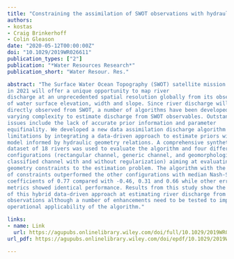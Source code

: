 ```yaml
---
title: "Constraining the assimilation of SWOT observations with hydraulic geometry relations"
authors:
- kostas
- Craig Brinkerhoff
- Colin Gleason
date: "2020-05-12T00:00:00Z"
doi: "10.1029/2019WR026611"
publication_types: ["2"]
publication: "*Water Resources Research*"
publication_short: "Water Resour. Res."

abstract: "The Surface Water Ocean Topography (SWOT) satellite mission expected to launch
in 2021 will offer a unique opportunity to map river
discharge at an unprecedented spatial resolution globally from its observations
of water surface elevation, width and slope. Since river discharge will not be
directly observed from SWOT, a number of algorithms have been developed with
varying complexity to estimate discharge from SWOT observables. Outstanding
issues include the lack of accurate prior information and parameter
equifinality. We developed a new data assimilation discharge algorithm that aimed to overcome these
limitations by integrating a data-driven approach to estimate priors with a
model informed by hydraulic geometry relations. A comprehensive synthetic
dataset of 18 rivers was used to evaluate the algorithm and four different
configurations (rectangular channel, generic channel, and geomorphologically
classified channel with and without regularization) aiming at evaluating the impact of progressively adding hydraulic
geometry constraints to the estimation problem. The algorithm with the full set
of constraints outperformed the other configurations with median Nash-Sutcliffe
coefficients of 0.77 compared with -0.46, 0.31 and 0.66 while other error
metrics showed identical performance. Results from this study show the promise
of this hybrid data-driven approach at estimating river discharge from SWOT
observations although a number of enhancements need to be tested to improve the
operational applicability of the algorithm."

links:
- name: Link
  url: https://agupubs.onlinelibrary.wiley.com/doi/full/10.1029/2019WR026611
url_pdf: https://agupubs.onlinelibrary.wiley.com/doi/epdf/10.1029/2019WR026611

---
```

